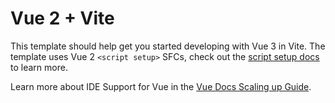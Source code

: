 # Vue 2 + Vite

This template should help get you started developing with Vue 3 in Vite. The template uses Vue 2 `<script setup>` SFCs, check out the [script setup docs](https://v2.vuejs.org/api/sfc-script-setup.html#sfc-script-setup) to learn more.

Learn more about IDE Support for Vue in the [Vue Docs Scaling up Guide](https://vuejs.org/guide/scaling-up/tooling.html#ide-support).
